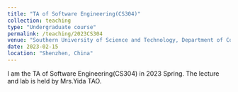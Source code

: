 ```yaml
---
title: "TA of Software Engineering(CS304)"
collection: teaching
type: "Undergraduate course"
permalink: /teaching/2023CS304
venue: "Southern University of Science and Technology, Department of Computer Science and Engineering"
date: 2023-02-15
location: "Shenzhen, China"
---
```


I am the TA of Software Engineering(CS304) in 2023 Spring. The lecture and lab is held by Mrs.Yida TAO.